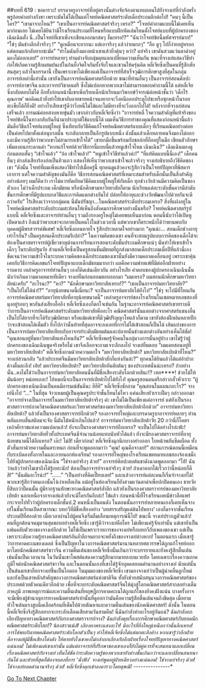 ##บทที่ 619 : ขอคารวะ!
บรรดาครูอาจารย์ที่อยู่ตรงนั้นต่างจับจ้องตาแทบถลนไปยังจางเย่ที่กำลังพรั่งพรูถ้อยคำอย่างกังขา เพราะมันไม่ได้เป็นแค่โจทย์คณิตศาสตร์ระดับเด็กประถมอีกต่อไป!
“คนๆ นี้เป็นใคร?”
“เขามาจากไหน?”
“เขาเป็นอาจารย์คณิตศาสตร์จริงๆ เหรอ?”
“โจทย์คำถามแบบนี้ไม่เคยเห็นมาก่อนเลย ไม่เคยได้ยินว่ามีโรงเรียนประถมที่ไหนหรือแบบฝึกหัดเล่มไหนตั้งโจทย์แบบที่ผู้ปกครองของเฉินเฉินตั้ง นี่..เป็นโจทย์ที่เขาเพิ่งจะเขียนออกมาสดๆ งั้นเหรอ!?”
“ฉันว่าโจทย์ข้อนี้มหัศจรรย์มาก!”
“ใช่ๆ มันช่างลึกล้ำจริงๆ !”
“ดูเหมือนจะยากนะ แต่เอาจริงๆ แล้วง่ายมากๆ”
“อือ ดูๆ ไปก็ง่ายอยู่หรอก แต่ตอนแก้กลับยากชะมัด”
“ทำไมฉันยิ่งมองหน้าเขาแล้วยิ่งคุ้นๆ หว่า? แย่จริง เขาดันสวมแว่นตาดำอยู่มองไม่ออกเลย!”
อาจารย์หลายๆ ท่านต่างจับกลุ่มคุยแลกเปลี่ยนความเห็นกัน ขณะที่จางเย่แสดงวิธีทำ ก่อให้เกิดความรู้สึกผสมปนเปในก้นบึ้งจิตใจกันทั้งจับใจและชวนให้ครุ่นคิด
หลี่เจียซิ่งเป็นคนที่รู้สึกสับสนสุดๆ แล้วในบรรดานี้ เป็นเพราะเขาไม่เพียงแค่เป็นอาจารย์ที่สำเร็จวุฒิการศึกษาสูงที่สุดในกลุ่มอาจารย์เหล่านี้เท่านั้น เขายังเป็นอาจารย์คณิตศาสตร์อีกด้วย ขณะที่ท่านอื่นๆ เป็นอาจารย์สอนศิลปะ อาจารย์ภาษาจีน และอาจารย์วิชาดนตรี ซึ่งไม่แปลกหากพวกเขาไม่สามารถตอบคำถามนี้ได้ แต่หลี่เจียซิ่งกลับตอบไม่ได้ อีกทั้งก่อนหน้านี้เขาเพิ่งเรียกเด็กนักเรียนมาวิพากษ์วิจารณ์ต่อหน้าชั้นว่า ‘เด็กไร้คุณภาพ’ พอคิดแล้วยิ่งทำให้เขาอับอายขายหน้าจนอยากจะวิ่งหนีออกประตูไปซะหรือซุกหน้าในรอยตะเข็บได้ก็ยิ่งดี! อย่างไรเสียเขารู้ดีว่าวิ่งหนีไม่ได้และไม่มีทางที่จะวิ่งออกไปได้!
หลังจากที่จางเย่สอนเสร็จแล้ว อารมณ์ค่อยสงบหายขุ่นมัว เขากล่าวกับหลี่เจียซิ่งว่า “อาจารย์หลี่ ใจความสำคัญที่แท้จริงของโจทย์ข้อนี้ในทางกลับกันก็นำมาประยุกต์ใช้แบบนี้ได้ ผมเห็นวิธีการทำของคุณที่แสดงก่อนหน้านี้แล้วมันคือวิธีแก้โจทย์แบบผู้ใหญ่ ซึ่งเทียบกับวิธีคิดแก้โจทย์คณิตศาสตร์แบบเด็กๆ ที่เรียนคณิตอย่างค่อยเป็นค่อยไปมาตั้งแต่อนุบาลนั้น จะกลับกลายเป็นอีกรูปแบบหนึ่ง ดังนั้นแล้วเด็กหลายคนจึงมองไม่ออก และมีความรู้สึกว่าพวกเขาไม่สามารถเข้าใจได้” เขายกมือขึ้นพร้อมกับชอล์กที่ถืออยู่ในมือ เขียนตัวอักษรเพิ่มลงบนกระดานดำ “หากแก้โจทย์ด้วยวิธีการนี้แบบนี้แล้วหนูเข้าใจไหม เฉินเฉิน?”
เฉินเฉินมองดูก่อนตอบสั้นๆ “เข้าใจแล้ว”
“อ้อ เข้าใจแล้ว!”
“หนูเข้าใจวิธีทำแล้วค่ะ!”
“ที่แท้คิดแบบนี้นี่เอง!”
เด็กคนอื่นๆ ต่างส่งเสียงร้องอ๋อเป็นทิวแถว แสดงให้เห็นว่าพวกเขาเข้าใจแล้วจริงๆ
จางเย่อธิบายถึงวิธีคิดของเขา “ดังนั้น โจทย์ที่ผมเพิ่งแสดงวิธีทำไปเมื่อครู่นี้ ทุกคนดูแล้วคงจะรู้สึกว่าเป็นโจทย์ปัญหาที่พิสดารเอาการ แต่ใจความสำคัญของมันก็คือ วิธีการสอนคณิตศาสตร์ที่เหมาะสมสำหรับเด็กนั้นเป็นสิ่งสำคัญ อย่างน้อยๆ ผมก็คิดว่า เราไม่ควรยัดเยียดวิธีคิดแบบผู้ใหญ่ให้กับเด็ก ทุกช่วงวัยล้วนมีความคิดเป็นของตัวเอง ไม่ว่าเด็กประถม เด็กมัธยม หรือนักศึกษามหาวิทยาลัยก็ตาม นักเรียนแต่ละระดับชั้นควรมีลำดับขั้นการศึกษาที่มีรูปแบบกลวิธีและการคิดแตกต่างกันไป ปล่อยให้อายุและช่วงวัยพัฒนาไปด้วยกันจะดีกว่าครับ”
ไร้เสียงแว่วจากกลุ่มคน
นี่มันปรัชญา...ในคณิตศาสตร์ระดับประถมเหรอ?
สิ่งที่แฝงอยู่ในโจทย์คณิตศาสตร์ระดับประถมสะท้อนให้เห็นถึงสังคมการศึกษาอย่างนั้นหรือ?
โจทย์คณิตศาสตร์รูปแบบนี้ หลี่เจียซิ่งและอาจารย์ท่านอื่นๆ รวมถึงรองครูใหญ่ไม่เคยพบเห็นมาก่อน ตอนนี้นับว่าได้เปิดหูเปิดตาแล้ว ถึงแม้ว่าพวกเขาจะกลายเป็นคนโง่ในช่วงเวลานี้ แต่พวกเขาก็ตระหนักได้ว่าพานพบกับบุคคลผู้มีพรสวรรค์พิเศษ!
หลี่เจียซิ่งถอนหายใจ รู้สึกประหลาดใจอย่างมาก “คุณน่ะ… สอนเด็กช่วงอายุเท่าไรกัน? เป็นครูสอนเด็กประถมรึเปล่า?” ในความคิดของเขา คนที่จะสอนรูปแบบการคิดของเด็กได้จะต้องเป็นศาสตราจารย์ผู้เชี่ยวชาญด้านการเรียนการสอนระดับชั้นประถมศึกษาแน่ๆ นั่นทำให้เขาเข้าใจเด็กๆ ในระดับปฐมวัย ส่วนหลี่เจียซึ่งเป็นครูสอนชั้นมัธยมที่ถูกส่งมาสอนเด็กประถมเมื่อปีที่แล้วนี่เอง ชัดเจนว่าความเข้าใจในระบบความคิดของเด็กประถมของเขานั้นยังมีความคลาดเคลื่อนอยู่ เพราะเขาคุ้นเคยกับวิธีการคิดเลขแก้โจทย์ปัญหาแบบเด็กมัธยมมากกว่า ผลคือความพ่ายแพ้ที่มีต่ออีกฝ่ายอย่างราบคาบ
เหล่าครูอาจารย์ท่านอื่นๆ เองก็คิดเช่นเดียวกัน
อย่างไรเสีย คำตอบของผู้ปกครองเฉินเฉินนั้นนับว่าเกินความคาดหมายทีเดียว
จางเย่ยิ้มก่อนยอมตอบออกมา “ผมเหรอ? ผมสอนนักศึกษามหาวิทยาลัยน่ะครับ”
“อะไรนะ?”
“หา?”
“นักศึกษามหาวิทยาลัยเหรอ!?”
“เธอเป็นอาจารย์มหาวิทยาลัย?”
“เป็นไปไม่ได้น่า!?”
“อายุน้อยขนาดนี้เนี่ยนะ? จะเป็นอาจารย์มหาลัยได้ยังไง!”
“ใช่ๆ จะไปมีที่ไหนกัน อาจารย์คณิตศาสตร์มหาวิทยาลัยที่อายุน้อยขนาดนี้”
เหล่าครูอาจารย์ของโรงเรียนในเขตหมายเลขสองที่มุงอยู่รอบๆ พากันส่งเสียงอื้ออึง
หลี่เจียซิ่งเองก็ตกใจเช่นกัน ในฐานะอาจารย์คณิตศาสตร์เขาทราบดีว่าการเป็นอาจารย์คณิตศาสตร์ระดับมหาวิทยาลัยคืออะไร คณิตศาสตร์นั้นแตกต่างจากศาสตร์แขนงอื่น เป็นไปได้ยากที่จะได้รับวุฒิบัตรมา หรือแม้แต่เขาที่มีวุฒิปริญญาโทแล้วก็ตาม เขายังต้องฝึกฝนหลายปีกว่าจะเข้าสอนได้เต็มตัว ยิ่งไปกว่านั้นท้ายที่สุดอาจจะลงเอยที่การไม่ได้เข้าสอนก็เป็นได้ เส้นแบ่งของการเป็นอาจารย์มหาวิทยาลัยเทียบกับอาจารย์ระดับมัธยมต้นและปลายนั้นช่างแตกต่างกันอย่างเห็นได้ชัด!
“คุณสอนอยู่ที่มหาวิทยาลัยแห่งไหนกัน?” หลี่เจียซิ่งพอรู้จักคนในกลุ่มวงการนั้นอยู่บ้าง เขาไม่รู้ว่าผู้ปกครองของเฉินเฉินพูดจริงหรือไม่ เขาจึงเลือกจะถามเจาะลึกลงไป
จางเย่ยิ้มตอบ “ผมเคยสอนอยู่ที่มหาวิทยาลัยเป่ยต้า”
หลี่เจียซิ่งถามด้วยความตกใจ “มหาวิทยาลัยเป่ยต้า? มหาวิทยาลัยเป่ยต้าที่ไหน?”
จางเย่สวนกลับ “แล้วประเทศจีนมีมหาวิทยาลัยเป่ยต้าสักกี่แห่งกันล่ะ?”
ทุกคนได้ยินแล้วได้แต่อ้าปากค้างตื่นตะลึง! เฮ้ย! มหาวิทยาลัยเป่ยต้า? มหาวิทยาลัยอันดับต้นๆ ของประเทศนั่นน่ะเหรอ? ถ้าอย่างนั้น..คงไม่ใช่ว่าเป็นอาจารย์มหาวิทยาลัยคนนั้นที่มีชื่อเสียงระดับโลกด้วยสินะ!?
เหย****!
ช่วยโม้ให้มันน้อยๆ หน่อยเถอะ!
ไอ้หมอนี่จะเป็นอาจารย์เป่ยต้าไปได้ยังไง!
คุณครูสอนดนตรีกล่าวกลั้วหัวเราะ “ผู้ปกครองของเฉินเฉินเป็นคนมีอารมณ์ขันดีนะ ฮิฮิฮิ”
หลี่เจียซิ่งซักถาม “คุณสอนในแผนกอะไร?”
จางเย่นิ่งไป “...”
ในที่สุด จ้าวเหมยผู้เป็นคุณครูประจำชั้นก็ทนไม่ไหว แค่นเสียงหัวเราะฝืดๆ กล่าวออกมา “อาจารย์จางเป็นอาจารย์ในมหาวิทยาลัยเป่ยต้าจริงๆ ค่ะ เขาไม่ได้เป็นเพียงแค่อาจารย์ แต่ยังเป็นรองศาสตราจารย์ภาควิชาคณิตศาสตร์และวิทยาศาสตร์ของมหาวิทยาลัยเป่ยต้าอีกด้วย”
อาจารย์มหาวิทยาลัยเป่ยต้า?
แล้วยังเป็นรองศาสตราจารย์อีกด้วย?
รองอาจารย์ใหญ่และบรรดาครูบาอาจารย์หลายๆ ท่านพลันแทบสิ้นสติลมจะจับ นี่มันโม้หนักเกินไปแล้ว! อาจารย์มหาวิทยาลัยเป่ยต้าวัย 20 กว่านี่ก็โคตรเหง้าศักราชแห่งความแปลกแล้ว! ยังจะเป็นรองศาสตราจารย์อีกเหรอ? จะเป็นไปได้อย่างไรล่ะฟ่ะ! อาจารย์มหาวิทยาลัยทั่วทั้งประเทศจีนมีจำนวนน้อยแทบนับหัวได้แล้ว ยังจะมีรองศาสตราจารย์ที่อายุน้อยขนาดนี้ได้อีกเหรอ?
เอ๊ะ!
ไม่สิ!
เดี๋ยวก่อน!
หลี่เจียซิ่งฉุกนึกบางอย่างออก ใบหน้าพลันซีดเผือด ทั้งตัวสั่นเทาด้วยความตื่นตระหนก ก่อนที่จะพูดออกมาว่า “คุณ! คุณคือจางเย่!”
สถานการณ์ตอนนี้เหมือนกับระเบิดลงทั้งภายในและภายนอกห้องเรียน!
รองอาจารย์ใหญ่ของโรงเรียนเขตหมายเลขสองจ้องเขม็งไปยังผู้ปกครองของเฉินเฉิน “ใช่จางเย่จริงๆ ด้วย!”
อาจารย์ศิลปะตบต้นขาดังฉาดพูดออกมา “ไฮ้! ฉันว่าแล้วว่าทำไมเขาถึงได้รู้เยอะนัก! ต้องเป็นอาจารย์จางเย่จริงๆ ด้วย! ถ้าเดาออกได้เร็วกว่านี้หน่อยก็ดีสิ!”
“นั่นมันอะไรน่ะ!”
“……”
“เป็นอย่างที่คิดเปี๊ยบเลย!”
และแล้วอาจารย์แต่ละคนก็เริ่มจำจางเย่ได้!
พวกเขารู้สึกว่าตนเองนั้นโง่เง่าเหลือเกิน แม้อยู่ในห้องเรียนก็ยังสวมแว่นตาดำเพื่อปกปิดตนเอง ชายวัยยี่สิบกว่าปีคนนั้น ผู้มีรากฐานทักษะทางคณิตศาสตร์ล้ำลึก แล้วยังเป็นรองศาสตราจารย์ของมหาวิทยาลัยเป่ยต้า นอกเหนือจากจางเย่แล้วยังจะมีใครกันอีกล่ะ! ใช่แล้ว ก่อนหน้านี้ที่โรงเรียนเคยมีข่าวลือแพร่กระจายไปทั่วว่าผู้ปกครองเด็กชั้นป.2 คนหนึ่งเป็นคนดัง ในตอนนั้นอาจารย์หลายคนเองก็เคยเห็นจางเย่ในชั้นเรียนเปิดสาธารณะ บทกวีที่มีชื่อเสียงอย่าง ‘บทสรรเสริญแด่ต้นไป๋หยาง’ เองก็มาจากชั้นเรียนประถมปีที่สองด้วย เมื่อเวลาผ่านไปผู้คนจึงเริ่มลืมเลือนเหตุการณ์นี้ไป!
ขณะนี้ จางเย่ปรากฏตัวแล้ว!
คนที่ถูกต้อนจนมุมจนสุดขอบอย่างหลี่เจียซิ่ง เขารู้ดีว่าจางเย่คือใคร ไม่เพียงแค่รู้จักเท่านั้น แต่เขายังเป็นแฟนคลับตัวยงของจางเย่อีกด้วย ไม่ใช่เป็นเพราะรายการของจางเย่หรือบทกวีกับเพลงของเขา แต่เป็นเพราะระดับความรู้ทางคณิตศาสตร์อันล้ำลึกจนยากจะหยั่งถึงของจางเย่ต่างหาก!
ในตอนแรก เมื่อเขารู้ว่าการคาดคะเนของเดลล์ ซึ่งเป็นปัญหาในวงการคณิตศาสตร์มานานหลายศตวรรษได้ถูกแก้โจทย์ออกมาโดยนักคณิตศาสตร์ชาวจีน ความตื่นเต้นของหลี่เจียซิ่งนั้นเกินกว่าจะบรรยายและยังคงรู้สึกตื่นเต้นเช่นนั้นเป็นเวลานาน ในวันนั้นเขาโพสต์แสดงความรู้สึกมากมายลงบนเวยป๋อ โดยเฉพาะเรื่องความภาคภูมิใจต่อนักคณิตศาสตร์ชาวจีน และในตอนนั้นเองที่เขาได้รู้จักบุคคลยอดตำนานอย่างจางเย่ นับแต่นั้นเป็นต้นมาเขาก็ยกจางเย่ขึ้นเป็นไอดอล ในมุมมองของหลี่เจียซิ่ง เขามองจางเย่ว่าเป็นผู้นำคลื่นลูกใหม่และยังเป็นเสาหลักสำคัญของวงการคณิตศาสตร์แห่งชาติจีน ทั้งยังช่วยสนับสนุนวงการคณิตศาสตร์ของประเทศด้วยตัวคนเดียวอีกด้วย เพื่อที่จะยกระดับคณิตศาสตร์จีนให้มุ่งสู่โลกคณิตศาสตร์สากลอย่างเต็มภาคภูมิ ภาพเหตุการณ์และความตื่นเต้นที่ทฤษฎีการคาดคะเนได้ถูกแก้ไขลงยังคงฝังแน่น บางครั้งอาจจะมีเพียงผู้ชำนาญการทางคณิตศาสตร์เท่านั้นที่ดูออกว่ามันคือความรู้สึกตื่นเต้นจนถึงขีดสุด เมื่อยามหัวใจเต้นแรงสูบฉีดเลือดร้อนที่เต็มไปด้วยตัณหาและความตื่นเต้นของนักคณิตศาสตร์!
ดังนั้น ในตอนนี้หลี่เจียซิ่งจึงรู้สึกอยากจะกระอักเลือดเสียสามวันสามคืน!
นี่ฉันกำลังทำอะไรอยู่กันแน่? ฉันกำลังถกเถียงปัญหาทางคณิตศาสตร์กับรองศาสตราจารย์จาง? ฉันกำลังคุยเรื่องการศึกษาคณิตศาสตร์กับยอดนักคณิตศาสตร์ระดับโลก!?
น้องสาวแม่*สิ!
เถียงหาพระแสงอะไร!
มีอะไรที่ยิ่งใหญ่เหนือกว่านั้นอีกเหรอ!
การได้พบกับเทพคณิตศาสตร์ระดับโลกตัวเป็นๆ ทำให้หลี่เจียซิ่งได้แต่ตกตะลึงค้าง หากเขารู้ว่าอีกฝ่ายคือจางเย่ผู้มีชื่อเสียงโด่งดัง ให้ตายยังไงเขาคงไม่กล้าถกเถียงกับอีกฝ่ายเรื่องโจทย์ปัญหาทางคณิตศาสตร์แน่นอน! ไม่เพียงแต่เขาเท่านั้น แม้แต่อาจารย์ที่ปรึกษาของเขาเองก็ยังไม่คู่ควรที่จะสนทนาแลกเปลี่ยนเรื่องคณิตศาสตร์กับจางเย่ เห็นได้ชัดว่าระดับความรู้ของพวกเขายังห่างชั้นเกินกว่าจะแลกเปลี่ยนสนทนากันได้ และท้ายที่สุดก็ต้องจบลงที่การ ‘นั่งฟัง’ จางเย่พูดอยู่ฝ่ายเดียวอย่างแน่นอน!
ใช่จางเย่จริงๆ ด้วย!
ใช่จางเย่ยอดตำนานจริงๆ ด้วย!
หลี่เจียซิ่งคุกเข่าลงคารวะโดยดุษณี!
*-*-*-*-*-*-*-*-*-*-*-*-*-*-*-*


[Go To Next Chapter]( ./20.md)